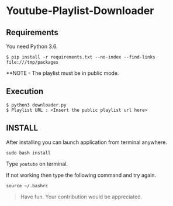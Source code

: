 # Youtube-Playlist-Downloader

Requirements
------------

You need Python 3.6.

    $ pip install -r requirements.txt --no-index --find-links file:///tmp/packages

**NOTE  - The playlist must be in public mode.

Execution
------------

    $ python3 downloader.py
    $ Playlist URL : <Insert the public playlist url here>
    
## INSTALL
	
After installing you can launch application from terminal anywhere.

`sudo bash install`

Type `youtube` on terminal.

If not working then type the following command and try again.

`source ~/.bashrc`

>Have fun. Your contribution would be appreciated.



 
